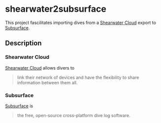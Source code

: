 # shearwater2subsurface
This project fascilitates importing dives from a [Shearwater Cloud][shearwater-cloud] export to [Subsurface][subsurface].

## Description
### Shearwater Cloud
[Shearwater Cloud][shearwater-cloud] allows divers to

> link their network of devices and have the flexibility to share information between them all.

### Subsurface
[Subsurface][subsurface] is

> the free, open-source cross-platform dive log software. 

[shearwater-cloud]:https://shearwater.com/pages/shearwater-cloud
[subsurface]: https://subsurface-divelog.org/

